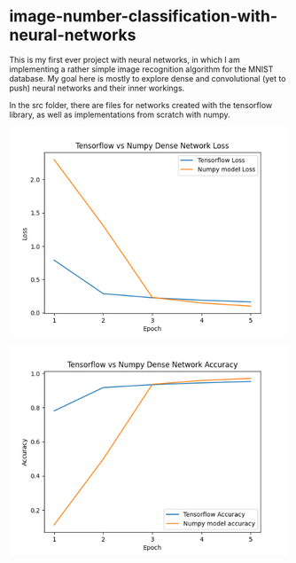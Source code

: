 # image-number-classification-with-neural-networks
This is my first ever project with neural networks, in which I am implementing a rather simple image recognition algorithm for the MNIST database. My goal here is mostly to explore dense and convolutional (yet to push) neural networks and their inner workings. 

In the src folder, there are files for networks created with the tensorflow library, as well as implementations from scratch with numpy.

![](evaluation_imgs/ModelEval.png)

![](evaluation_imgs/ModelEval2.png)